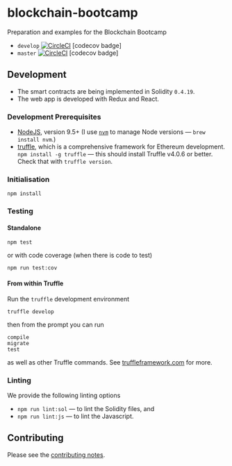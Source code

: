 # blockchain-bootcamp

Preparation and examples for the Blockchain Bootcamp

* `develop` [![CircleCI](https://circleci.com/gh/industrieco/blockchain-bootcamp/tree/develop.svg?style=svg)](https://circleci.com/gh/industrieco/blockchain-bootcamp/tree/develop) [codecov badge]
* `master` [![CircleCI](https://circleci.com/gh/industrieco/blockchain-bootcamp/tree/master.svg?style=svg)](https://circleci.com/gh/industrieco/blockchain-bootcamp/tree/master) [codecov badge]

## Development

* The smart contracts are being implemented in Solidity `0.4.19`.
* The web app is developed with Redux and React.

### Development Prerequisites

* [NodeJS](htps://nodejs.org), version 9.5+ (I use [`nvm`](https://github.com/creationix/nvm) to manage Node versions — `brew install nvm`.)
* [truffle](http://truffleframework.com/), which is a comprehensive framework for Ethereum development. `npm install -g truffle` — this should install Truffle v4.0.6 or better.  Check that with `truffle version`.

### Initialisation

    npm install

### Testing

#### Standalone

    npm test

or with code coverage (when there is code to test)

    npm run test:cov

#### From within Truffle

Run the `truffle` development environment

    truffle develop

then from the prompt you can run

    compile
    migrate
    test

as well as other Truffle commands. See [truffleframework.com](http://truffleframework.com) for more.

### Linting

We provide the following linting options

* `npm run lint:sol` — to lint the Solidity files, and
* `npm run lint:js` — to lint the Javascript.

## Contributing

Please see the [contributing notes](CONTRIBUTING.md).
